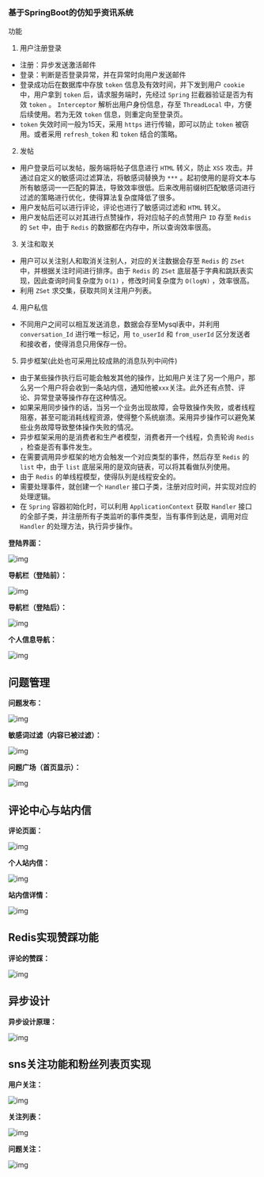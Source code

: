 ### 基于SpringBoot的仿知乎资讯系统

功能
 1. 用户注册登录
  - 注册：异步发送激活邮件
  - 登录：判断是否登录异常，并在异常时向用户发送邮件
  - 登录成功后在数据库中存放 `token` 信息及有效时间，并下发到用户 `cookie` 中，用户拿到 `token` 后，请求服务端时，先经过 `Spring` 拦截器验证是否为有效 `token` 。 `Interceptor` 解析出用户身份信息，存至 `ThreadLocal` 中，方便后续使用。若为无效 `token` 信息，则重定向至登录页。
  -  `token` 失效时间一般为15天，采用 `https` 进行传输，即可以防止 `token` 被窃用。或者采用 `refresh_token` 和 `token` 结合的策略。
 2. 发帖
  - 用户登录后可以发帖，服务端将帖子信息进行 `HTML` 转义，防止 `XSS` 攻击。并通过自定义的敏感词过滤算法，将敏感词替换为 `***` 。起初使用的是将文本与所有敏感词一一匹配的算法，导致效率很低。后来改用前缀树匹配敏感词进行过滤的策略进行优化，使得算法复杂度降低了很多。
  - 用户发帖后可以进行评论，评论也进行了敏感词过滤和 `HTML` 转义。
  - 用户发帖后还可以对其进行点赞操作，将对应帖子的点赞用户 `ID` 存至 `Redis` 的 `Set` 中，由于 `Redis` 的数据都在内存中，所以查询效率很高。
 3. 关注和取关
  - 用户可以关注别人和取消关注别人，对应的关注数据会存至 `Redis` 的 `ZSet` 中，并根据关注时间进行排序。由于 `Redis` 的 `ZSet` 底层基于字典和跳跃表实现，因此查询时间复杂度为 `O(1)` ，修改时间复杂度为 `O(logN)` ，效率很高。
  - 利用 `ZSet` 求交集，获取共同关注用户列表。
 4. 用户私信
  - 不同用户之间可以相互发送消息，数据会存至Mysql表中，并利用 `conversation_Id` 进行唯一标记，用 `to_userId` 和 `from_userId` 区分发送者和接收者，使得消息只用保存一份。
 5. 异步框架(此处也可采用比较成熟的消息队列中间件)
  - 由于某些操作执行后可能会触发其他的操作，比如用户关注了另一个用户，那么另一个用户将会收到一条站内信，通知他被`xxx`关注。此外还有点赞、评论、异常登录等操作存在这种情况。
  - 如果采用同步操作的话，当另一个业务出现故障，会导致操作失败，或者线程阻塞，甚至可能消耗线程资源，使得整个系统崩溃。采用异步操作可以避免某些业务故障导致整体操作失败的情况。
  - 异步框架采用的是消费者和生产者模型，消费者开一个线程，负责轮询 `Redis` ，检查是否有事件发生。
  - 在需要调用异步框架的地方会触发一个对应类型的事件，然后存至 `Redis` 的 `list` 中，由于 `list` 底层采用的是双向链表，可以将其看做队列使用。
  - 由于 `Redis` 的单线程模型，使得队列是线程安全的。
  - 需要处理事件，就创建一个 `Handler` 接口子类，注册对应时间，并实现对应的处理逻辑。
  - 在 `Spring` 容器初始化时，可以利用 `ApplicationContext` 获取 `Handler` 接口的全部子类，并注册所有子类监听的事件类型，当有事件到达是，调用对应 `Handler` 的处理方法，执行异步操作。


**登陆界面：**

![img](./src/main/resources/static/images/img/log.png)

**导航栏（登陆前）：**

![img](./src/main/resources/static/images/img/navigator1.png)

**导航栏（登陆后）：**

![img](./src/main/resources/static/images/img/navigator2.png)

**个人信息导航：**

![img](./src/main/resources/static/images/img/navigator3.png)

## 问题管理

**问题发布：**

![img](./src/main/resources/static/images/img/question.png)

**敏感词过滤（内容已被过滤）：**

![img](./src/main/resources/static/images/img/sensitive.png)

**问题广场（首页显示）：**

![img](./src/main/resources/static/images/img/page.png)

## 评论中心与站内信

**评论页面：**

![img](./src/main/resources/static/images/img/comment.png)

**个人站内信：**

![img](./src/main/resources/static/images/img/message.png)

**站内信详情：**

![img](./src/main/resources/static/images/img/message1.png)

## Redis实现赞踩功能

**评论的赞踩：**

![img](./src/main/resources/static/images/img/like.png)

## 异步设计

**异步设计原理：**

![img](./src/main/resources/static/images/img/asynchronous.jpg)

## sns关注功能和粉丝列表页实现

**用户关注：**

![img](./src/main/resources/static/images/img/profile.png)

**关注列表：**

![img](./src/main/resources/static/images/img/follow.png)

**问题关注：**

![img](./src/main/resources/static/images/img/followQuestion.png)

